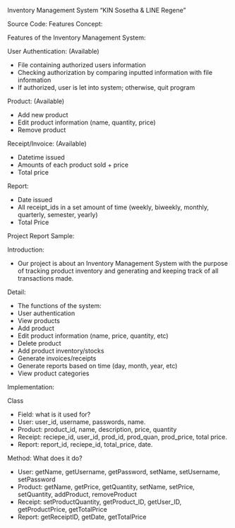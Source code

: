 Inventory Management System
“KIN Sosetha & LINE Regene”

Source Code:
Features Concept:

Features of the Inventory Management System:

User Authentication: (Available)

- File containing authorized users information
- Checking authorization by comparing inputted information with file information
- If authorized, user is let into system; otherwise, quit program

Product: (Available)

- Add new product
- Edit product information (name, quantity, price)
- Remove product

Receipt/Invoice: (Available)

- Datetime issued
- Amounts of each product sold + price
- Total price

Report:

- Date issued
- All receipt_ids in a set amount of time (weekly, biweekly, monthly, quarterly, semester, yearly)
- Total Price

Project Report Sample:

Introduction:

- Our project is about an Inventory Management System with the purpose of tracking product inventory and generating and keeping track of all transactions made.

Detail:

- The functions of the system:
- User authentication
- View products
- Add product
- Edit product information (name, price, quantity, etc)
- Delete product
- Add product inventory/stocks
- Generate invoices/receipts
- Generate reports based on time (day, month, year, etc)
- View product categories

Implementation:

Class

- Field: what is it used for?
- User: user_id, username, passwords, name.
- Product: product_id, name, description, price, quantity
- Receipt: reciepe_id, user_id, prod_id, prod_quan, prod_price, total price.
- Report: report_id, reciepe_id, total_price, date.

Method: What does it do?

- User: getName, getUsername, getPassword, setName, setUsername, setPassword
- Product: getName, getPrice, getQuantity, setName, setPrice, setQuantity, addProduct, removeProduct
- Receipt: setProductQuantity, getProduct_ID, getUser_ID, getProductPrice, getTotalPrice
- Report: getReceiptID, getDate, getTotalPrice
